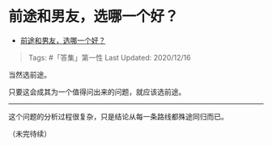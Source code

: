 # 前途和男友，选哪一个好？

- [前途和男友，选哪一个好？](https://www.zhihu.com/question/424093596/answer/1522642691)

>Tags: #「答集」第一性
>Last Updated: 2020/12/16

当然选前途。

只要这会成其为一个值得问出来的问题，就应该选前途。

---

这个问题的分析过程很复杂，只是结论从每一条路线都殊途同归而已。

（未完待续）
